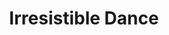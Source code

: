 ---
title: "Irresistible Dance"
permalink: /spells/irresistible-dance/
tags:
  - Spell
  - 6th Level
  - Enchantment
available_for:
  - Bard
  - Wizard
level: "6th Level"
school: "Enchantment"
range: "30 ft"
comp:
  - V
duration: "1 Minute"
concentration: true
description: |
  Choose one creature that you can see within range. The target begins a comic dance in place: shuffling, tapping its feet, and capering for the duration. Creatures that can't be charmed are immune to this spell.

  A dancing creature must use all its movement to dance without leaving its space and has disadvantage on dexterity saving throws and attack rolls. While the target is affected by this spell, other creatures have advantage on attack rolls against it. As an action, a dancing creature makes a wisdom saving throw to regain control of itself. On a successful save, the spell ends.
excerpt: "Choose one creature that you can see within range."
source: "Basic Rules"
---